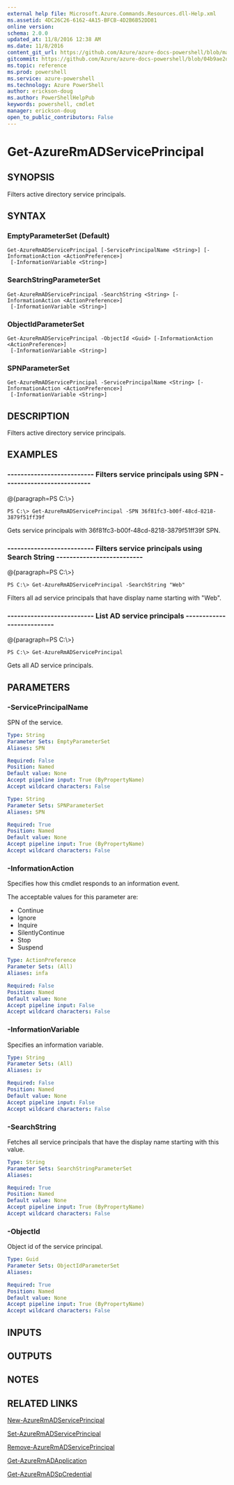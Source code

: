 ```yaml
---
external help file: Microsoft.Azure.Commands.Resources.dll-Help.xml
ms.assetid: 4DC26C26-6162-4A15-BFCB-4D2B6B52DD81
online version: 
schema: 2.0.0
updated_at: 11/8/2016 12:38 AM
ms.date: 11/8/2016
content_git_url: https://github.com/Azure/azure-docs-powershell/blob/master/azureps-cmdlets-docs/ResourceManager/AzureRM.Resources/v3.3.0/Get-AzureRmADServicePrincipal.md
gitcommit: https://github.com/Azure/azure-docs-powershell/blob/04b9ae2d1c44a3ada330f570237886794cede893/azureps-cmdlets-docs/ResourceManager/AzureRM.Resources/v3.3.0/Get-AzureRmADServicePrincipal.md
ms.topic: reference
ms.prod: powershell
ms.service: azure-powershell
ms.technology: Azure PowerShell
author: erickson-doug
ms.author: PowerShellHelpPub
keywords: powershell, cmdlet
manager: erickson-doug
open_to_public_contributors: False
---
```


# Get-AzureRmADServicePrincipal

## SYNOPSIS
Filters active directory service principals.

## SYNTAX

### EmptyParameterSet (Default)
```
Get-AzureRmADServicePrincipal [-ServicePrincipalName <String>] [-InformationAction <ActionPreference>]
 [-InformationVariable <String>]
```

### SearchStringParameterSet
```
Get-AzureRmADServicePrincipal -SearchString <String> [-InformationAction <ActionPreference>]
 [-InformationVariable <String>]
```

### ObjectIdParameterSet
```
Get-AzureRmADServicePrincipal -ObjectId <Guid> [-InformationAction <ActionPreference>]
 [-InformationVariable <String>]
```

### SPNParameterSet
```
Get-AzureRmADServicePrincipal -ServicePrincipalName <String> [-InformationAction <ActionPreference>]
 [-InformationVariable <String>]
```

## DESCRIPTION
Filters active directory service principals.

## EXAMPLES

### --------------------------  Filters service principals using SPN  --------------------------
@{paragraph=PS C:\\\>}

```
PS C:\> Get-AzureRmADServicePrincipal -SPN 36f81fc3-b00f-48cd-8218-3879f51ff39f
```

Gets service principals with 36f81fc3-b00f-48cd-8218-3879f51ff39f SPN.

### --------------------------  Filters service principals using Search String  --------------------------
@{paragraph=PS C:\\\>}

```
PS C:\> Get-AzureRmADServicePrincipal -SearchString "Web"
```

Filters all ad service principals that have display name starting with "Web".

### --------------------------  List AD service principals  --------------------------
@{paragraph=PS C:\\\>}

```
PS C:\> Get-AzureRmADServicePrincipal
```

Gets all AD service principals.

## PARAMETERS

### -ServicePrincipalName
SPN of the service.

```yaml
Type: String
Parameter Sets: EmptyParameterSet
Aliases: SPN

Required: False
Position: Named
Default value: None
Accept pipeline input: True (ByPropertyName)
Accept wildcard characters: False
```

```yaml
Type: String
Parameter Sets: SPNParameterSet
Aliases: SPN

Required: True
Position: Named
Default value: None
Accept pipeline input: True (ByPropertyName)
Accept wildcard characters: False
```

### -InformationAction
Specifies how this cmdlet responds to an information event.

The acceptable values for this parameter are:

- Continue
- Ignore
- Inquire
- SilentlyContinue
- Stop
- Suspend

```yaml
Type: ActionPreference
Parameter Sets: (All)
Aliases: infa

Required: False
Position: Named
Default value: None
Accept pipeline input: False
Accept wildcard characters: False
```

### -InformationVariable
Specifies an information variable.

```yaml
Type: String
Parameter Sets: (All)
Aliases: iv

Required: False
Position: Named
Default value: None
Accept pipeline input: False
Accept wildcard characters: False
```

### -SearchString
Fetches all service principals that have the display name starting with this value.

```yaml
Type: String
Parameter Sets: SearchStringParameterSet
Aliases: 

Required: True
Position: Named
Default value: None
Accept pipeline input: True (ByPropertyName)
Accept wildcard characters: False
```

### -ObjectId
Object id of the service principal.

```yaml
Type: Guid
Parameter Sets: ObjectIdParameterSet
Aliases: 

Required: True
Position: Named
Default value: None
Accept pipeline input: True (ByPropertyName)
Accept wildcard characters: False
```

## INPUTS

## OUTPUTS

## NOTES

## RELATED LINKS

[New-AzureRmADServicePrincipal]()

[Set-AzureRmADServicePrincipal]()

[Remove-AzureRmADServicePrincipal]()

[Get-AzureRmADApplication]()

[Get-AzureRmADSpCredential]()

